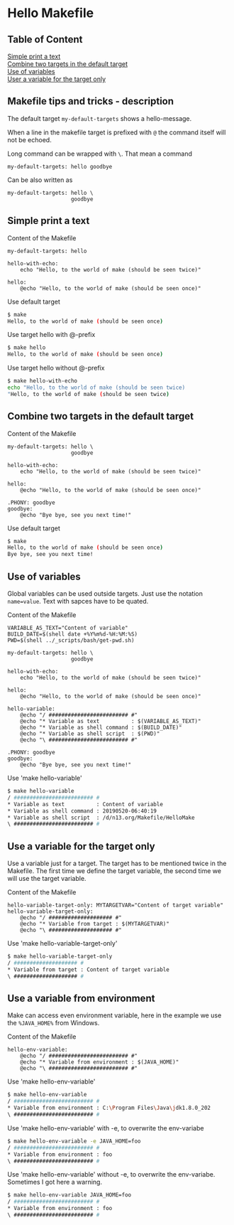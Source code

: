 # Hello Makefile

## Table of Content
[Simple print a text](#simple-print-a-text)  
[Combine two targets in the default target](#combine-two-targets-in-the-default-target)  
[Use of variables](#use-of-variables)  
[User a variable for the target only](#user-a-variable-for-the-target-only)  

## Makefile tips and tricks - description
The default target ```my-default-targets``` shows a hello-message.

When a line in the makefile target is prefixed with ```@``` the command itself will not be echoed.

Long command can be wrapped with ``` \ ```. That mean a command 
```
my-default-targets: hello goodbye
```
Can be also written as
```
my-default-targets: hello \
                    goodbye
```

## Simple print a text
Content of the Makefile
```
my-default-targets: hello

hello-with-echo: 
	echo "Hello, to the world of make (should be seen twice)"

hello: 
	@echo "Hello, to the world of make (should be seen once)"
```

Use default target
```bash
$ make
Hello, to the world of make (should be seen once)
```

Use target hello with @-prefix
```bash
$ make hello
Hello, to the world of make (should be seen once)
```

Use target hello without @-prefix

```bash
$ make hello-with-echo
echo "Hello, to the world of make (should be seen twice)
"Hello, to the world of make (should be seen twice)
```

## Combine two targets in the default target
Content of the Makefile
```
my-default-targets: hello \
                    goodbye

hello-with-echo: 
	echo "Hello, to the world of make (should be seen twice)"

hello: 
	@echo "Hello, to the world of make (should be seen once)"
	
.PHONY: goodbye
goodbye: 
	@echo "Bye bye, see you next time!"	
```

Use default target
```bash
$ make
Hello, to the world of make (should be seen once)
Bye bye, see you next time!
```

## Use of variables
Global variables can be used outside targets. Just use the notation ```name=value```. Text with sapces have to be quated.

Content of the Makefile
```
VARIABLE_AS_TEXT="Content of variable"
BUILD_DATE=$(shell date +%Y%m%d-%H:%M:%S)
PWD=$(shell ../_scripts/bash/get-pwd.sh)

my-default-targets: hello \
                    goodbye

hello-with-echo: 
	echo "Hello, to the world of make (should be seen twice)"

hello: 
	@echo "Hello, to the world of make (should be seen once)"
	
hello-variable: 
	@echo "/ ######################### #"
	@echo "* Variable as text          : $(VARIABLE_AS_TEXT)"
	@echo "* Variable as shell command : $(BUILD_DATE)"
	@echo "* Variable as shell script  : $(PWD)"
	@echo "\ ######################### #"
	
.PHONY: goodbye
goodbye: 
	@echo "Bye bye, see you next time!"
```	

Use 'make hello-variable'
```bash
$ make hello-variable
/ ######################### #
* Variable as text          : Content of variable
* Variable as shell command : 20190520-06:40:19
* Variable as shell script  : /d/n13.org/Makefile/HelloMake
\ ######################### #
```

## Use a variable for the target only
Use a variable just for a target. The target has to be mentioned twice in the Makefile. The first time we define the target variable, the second time we will use the target variable.

Content of the Makefile
```
hello-variable-target-only: MYTARGETVAR="Content of target variable"
hello-variable-target-only:
	@echo "/ #################### #"
	@echo "* Variable from target : $(MYTARGETVAR)"
	@echo "\ #################### #"
```

Use 'make hello-variable-target-only'
```bash
$ make hello-variable-target-only
/ #################### #
* Variable from target : Content of target variable
\ #################### #
```

## Use a variable from environment
Make can access even environment variable, here in the example we use the ```%JAVA_HOME%``` from Windows.

Content of the Makefile
```
hello-env-variable:
	@echo "/ ######################### #"
	@echo "* Variable from environment : $(JAVA_HOME)"
	@echo "\ ######################### #"
```

Use 'make hello-env-variable'
```bash
$ make hello-env-variable
/ ######################### #
* Variable from environment : C:\Program Files\Java\jdk1.8.0_202
\ ######################### #
```

Use 'make hello-env-variable' with -e, to overwrite the env-variabe
```bash
$ make hello-env-variable -e JAVA_HOME=foo
/ ######################### #
* Variable from environment : foo
\ ######################### #
```

Use 'make hello-env-variable' without -e, to overwrite the env-variabe. Sometimes I got here a warning.
```bash
$ make hello-env-variable JAVA_HOME=foo
/ ######################### #
* Variable from environment : foo
\ ######################### #
```

